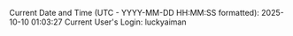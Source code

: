 Current Date and Time (UTC - YYYY-MM-DD HH:MM:SS formatted): 2025-10-10 01:03:27
Current User's Login: luckyaiman
